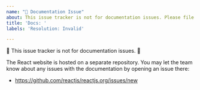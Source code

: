 ```yaml
---
name: "📃 Documentation Issue"
about: This issue tracker is not for documentation issues. Please file documentation issues at https://github.com/reactjs/reactjs.org.
title: 'Docs: '
labels: 'Resolution: Invalid'

---
```


🚨 This issue tracker is not for documentation issues. 🚨

The React website is hosted on a separate repository. You may let the
team know about any issues with the documentation by opening an issue there:
- https://github.com/reactjs/reactjs.org/issues/new
